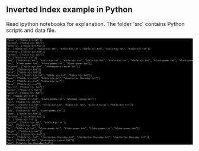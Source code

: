 
## Inverted Index example in Python

Read ipython notebooks for explanation. The folder 'src' contains Python scripts and data file.

 ![src/inverted_idx.png](src/inverted_idx.png)


